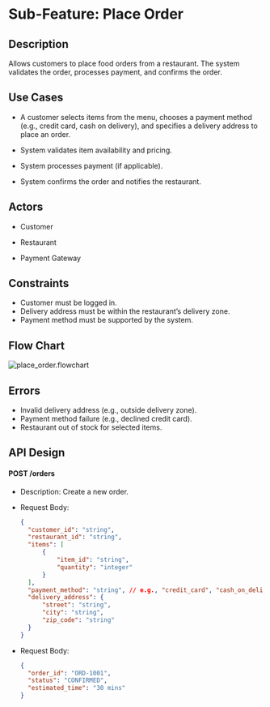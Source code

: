 # Sub-Feature: Place Order

## Description

Allows customers to place food orders from a restaurant. The system validates the order, processes payment, and confirms the order.

## Use Cases

- A customer selects items from the menu, chooses a payment method (e.g., credit card, cash on delivery), and specifies a delivery address to place an order.

- System validates item availability and pricing.

- System processes payment (if applicable).

- System confirms the order and notifies the restaurant.

## Actors

- Customer

- Restaurant

- Payment Gateway

## Constraints

- Customer must be logged in.
- Delivery address must be within the restaurant’s delivery zone.
- Payment method must be supported by the system.

## Flow Chart

![place_order.flowchart](https://drive.google.com/uc?export=view&id=1fojf2IHsmeRb7Y_g3arCyOgatxe3TSbj)

## Errors

- Invalid delivery address (e.g., outside delivery zone).
- Payment method failure (e.g., declined credit card).
- Restaurant out of stock for selected items.

## API Design

#### POST /orders

- Description: Create a new order.
- Request Body:

  ```json
  {
  	"customer_id": "string",
  	"restaurant_id": "string",
  	"items": [
  		{
  			"item_id": "string",
  			"quantity": "integer"
  		}
  	],
  	"payment_method": "string", // e.g., "credit_card", "cash_on_delivery"
  	"delivery_address": {
  		"street": "string",
  		"city": "string",
  		"zip_code": "string"
  	}
  }
  ```

- Request Body:
  ```json
  {
  	"order_id": "ORD-1001",
  	"status": "CONFIRMED",
  	"estimated_time": "30 mins"
  }
  ```
